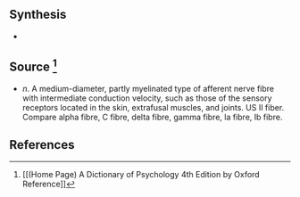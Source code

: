 ## Synthesis
- 
## Source [^1]
- $n$. A medium-diameter, partly myelinated type of afferent nerve fibre with intermediate conduction velocity, such as those of the sensory receptors located in the skin, extrafusal muscles, and joints. US II fiber. Compare alpha fibre, C fibre, delta fibre, gamma fibre, la fibre, Ib fibre.
## References

[^1]: [[(Home Page) A Dictionary of Psychology 4th Edition by Oxford Reference]]